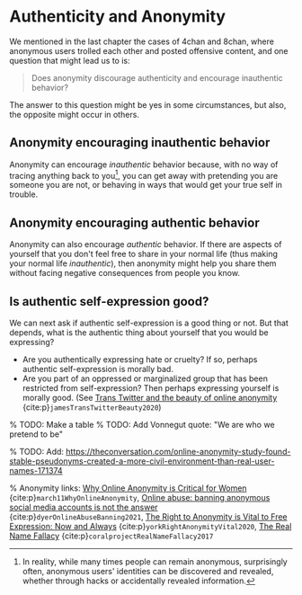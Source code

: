 # Authenticity and Anonymity

We mentioned in the last chapter the cases of 4chan and 8chan, where anonymous users trolled each other and posted offensive content, and one question that might lead us to is:
> Does anonymity discourage authenticity and encourage inauthentic behavior?

The answer to this question might be yes in some circumstances, but also, the opposite might occur in others.

## Anonymity encouraging inauthentic behavior
Anonymity can encourage _inauthentic_ behavior because, with no way of tracing anything back to you[^tracing_back], you can get away with pretending you are someone you are not, or behaving in ways that would get your true self in trouble.


## Anonymity encouraging authentic behavior
Anonymity can also encourage _authentic_ behavior. If there are aspects of yourself that you don't feel free to share in your normal life (thus making your normal life _inauthentic_), then anonymity might help you share them without facing negative consequences from people you know.

## Is authentic self-expression good?
We can next ask if authentic self-expression is a good thing or not. But that depends, what is the authentic thing about yourself that you would be expressing?
- Are you authentically expressing hate or cruelty? If so, perhaps authentic self-expression is morally bad.
- Are you part of an oppressed or marginalized group that has been restricted from self-expression? Then perhaps expressing yourself is morally good. (See [Trans Twitter and the beauty of online anonymity](https://www.vox.com/culture/21432987/trans-twitter-reddit-online-anonymity) {cite:p}`jamesTransTwitterBeauty2020`)

% TODO: Make a table
% TODO: Add Vonnegut quote: "We are who we pretend to be"

% TODO: Add: https://theconversation.com/online-anonymity-study-found-stable-pseudonyms-created-a-more-civil-environment-than-real-user-names-171374


[^tracing_back]: In reality, while many times people can remain anonymous, surprisingly often, anonymous users' identities can be discovered and revealed, whether through hacks or accidentally revealed information.


% Anonymity links: [Why Online Anonymity is Critical for Women](https://womensmediacenter.com/speech-project/why-online-anonymity-is-critical-for-women) {cite:p}`march11WhyOnlineAnonymity`, [Online abuse: banning anonymous social media accounts is not the answer](https://theconversation.com/online-abuse-banning-anonymous-social-media-accounts-is-not-the-answer-170224) {cite:p}`dyerOnlineAbuseBanning2021`, [The Right to Anonymity is Vital to Free Expression: Now and Always](https://www.eff.org/deeplinks/2020/03/right-anonymity-vital-free-expression-now-and-always) {cite:p}`yorkRightAnonymityVital2020`, [The Real Name Fallacy](https://coralproject.net/blog/the-real-name-fallacy/) {cite:p}`coralprojectRealNameFallacy2017`

